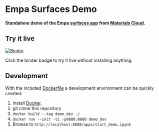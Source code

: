 # Empa Surfaces Demo

**Standalone demo of the Empa [surfaces app](https://github.com/cpignedoli/mc-empa-surfaces) from [Materials Cloud](https://jupyter.materialscloud.org).**

## Try it live

[![Binder](https://mybinder.org/badge.svg)](https://mybinder.org/v2/gh/oschuett/empa-surfaces-demo/master?urlpath=%2Fapps%2Fstart_demo.ipynb)

Click the binder badge to try it live without installing anything.

## Development

With the included [Dockerfile](./Dockerfile) a development environment can be quickly created:

1. Install [Docker](https://docs.docker.com/engine/installation/).
2. git clone this repository
3. `docker build --tag demo_dev ./`
4. `docker run --init -ti -p8888:8888 demo_dev`
5. Browse to `http://localhost:8888/apps/start_demo.ipynb`
